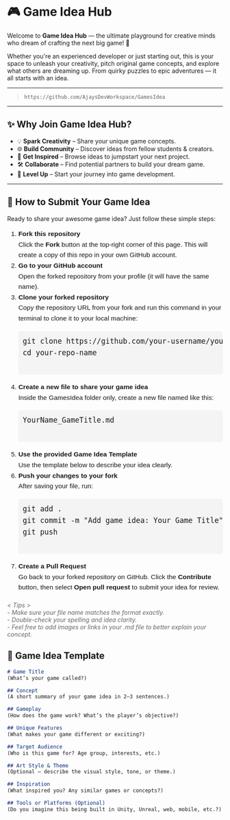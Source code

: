 # 🎮 Game Idea Hub

Welcome to **Game Idea Hub** — the ultimate playground for creative minds who dream of crafting the next big game! 🚀

Whether you're an experienced developer or just starting out, this is your space to unleash your creativity, pitch original game concepts, and explore what others are dreaming up. From quirky puzzles to epic adventures — it all starts with an idea.

---
>  `https://github.com/AjaysDevWorkspace/GamesIdea`

---

## ✨ Why Join Game Idea Hub?

- 💡 **Spark Creativity** – Share your unique game concepts.
- 🌐 **Build Community** – Discover ideas from fellow students & creators.
- 🧠 **Get Inspired** – Browse ideas to jumpstart your next project.
- 🛠️ **Collaborate** – Find potential partners to build your dream game.
- 🚀 **Level Up** – Start your journey into game development.

---

<h2>📌 How to Submit Your Game Idea</h2>

<p>Ready to share your awesome game idea? Just follow these simple steps:</p>

<ol style="font-size: 1.1em; line-height: 1.6; font-family: Arial, sans-serif; margin-bottom: 20px;">
  <li><strong>Fork this repository</strong><br>
    Click the <strong>Fork</strong> button at the top-right corner of this page. This will create a copy of this repo in your own GitHub account.
  </li>

  <li><strong>Go to your GitHub account</strong><br>
    Open the forked repository from your profile (it will have the same name).
  </li>

  <li><strong>Clone your forked repository</strong><br>
    Copy the repository URL from your fork and run this command in your terminal to clone it to your local machine:
    <pre style="background-color: #f4f4f4; padding: 10px; border-radius: 5px; font-size: 1.1em;">
git clone https://github.com/your-username/your-repo-name.git
cd your-repo-name
    </pre>
  </li>

  <li><strong>Create a new file to share your game idea</strong><br>
    Inside the GamesIdea folder only, create a new file named like this:
    <pre style="background-color: #f4f4f4; padding: 10px; border-radius: 5px; font-size: 1.1em;">
YourName_GameTitle.md
    </pre>
  </li>

  <li><strong>Use the provided Game Idea Template</strong><br>
    Use the template below to describe your idea clearly.
  </li>

  <li><strong>Push your changes to your fork</strong><br>
    After saving your file, run:
    <pre style="background-color: #f4f4f4; padding: 10px; border-radius: 5px; font-size: 1.1em;">
git add .
git commit -m "Add game idea: Your Game Title"
git push
    </pre>
  </li>

  <li><strong>Create a Pull Request</strong><br>
    Go back to your forked repository on GitHub. Click the <strong>Contribute</strong> button, then select <strong>Open pull request</strong> to submit your idea for review.
  </li>
</ol>

<p style="font-style: italic; color: #666;">&lt; Tips &gt;<br>
- Make sure your file name matches the format exactly.<br>
- Double-check your spelling and idea clarity.<br>
- Feel free to add images or links in your .md file to better explain your concept.</p>

## 📝 Game Idea Template

```markdown
# Game Title
(What’s your game called?)

## Concept
(A short summary of your game idea in 2–3 sentences.)

## Gameplay
(How does the game work? What’s the player’s objective?)

## Unique Features
(What makes your game different or exciting?)

## Target Audience
(Who is this game for? Age group, interests, etc.)

## Art Style & Theme
(Optional – describe the visual style, tone, or theme.)

## Inspiration
(What inspired you? Any similar games or concepts?)

## Tools or Platforms (Optional)
(Do you imagine this being built in Unity, Unreal, web, mobile, etc.?)
